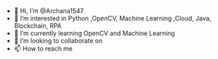 - 👋 Hi, I’m @Archana1547
- 👀 I’m interested in Python ,OpenCV, Machine Learning ,Cloud, Java, Blockchain, RPA
- 🌱 I’m currently learning OpenCV and Machine Learning
- 💞️ I’m looking to collaborate on 
- 📫 How to reach me 

<!---
Archana1547/Archana1547 is a ✨ special ✨ repository because its `README.md` (this file) appears on your GitHub profile.
You can click the Preview link to take a look at your changes.
--->
